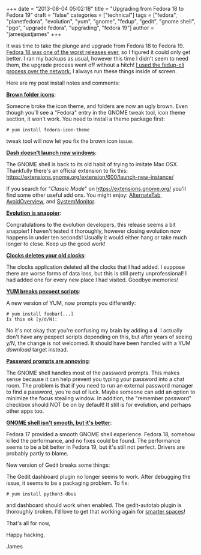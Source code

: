 +++
date = "2013-08-04 05:02:18"
title = "Upgrading from Fedora 18 to Fedora 19"
draft = "false"
categories = ["technical"]
tags = ["fedora", "planetfedora", "evolution", "yum", "gnome", "fedup", "gedit", "gnome shell", "pgo", "upgrade fedora", "upgrading", "fedora 19"]
author = "jamesjustjames"
+++

It was time to take the plunge and upgrade from Fedora 18 to Fedora 19. <a title="Picking up the pieces after a Fedora 18 install" href="http://ttboj.wordpress.com/2013/02/12/picking-up-the-pieces-after-a-fedora-18-install/">Fedora 18 was one of the worst releases ever</a>, so I figured it could only get better. I ran my backups as usual, however this time I didn't seem to need them, the upgrade process went off without a hitch! <a href="https://fedoraproject.org/wiki/FedUp">I used the fedup-cli process over the network.</a> I always run these things inside of screen.

Here are my post install notes and comments:

<strong><span style="text-decoration:underline;">Brown folder icons</span></strong>:

Someone broke the icon theme, and folders are now an ugly brown. Even though you'll see a "Fedora" entry in the GNOME tweak tool, icon theme section, it won't work. You need to install a theme package first:
```
# yum install fedora-icon-theme
```
tweak tool will now let you fix the brown icon issue.

<strong><span style="text-decoration:underline;">Dash doesn't launch new windows</span></strong>:

The GNOME shell is back to its old habit of trying to imitate Mac OSX. Thankfully there's an official extension to fix this: <a href="https://extensions.gnome.org/extension/600/launch-new-instance/">https://extensions.gnome.org/extension/600/launch-new-instance/</a>

If you search for "<em>Classic Mode</em>" on <a href="https://extensions.gnome.org/">https://extensions.gnome.org/</a> you'll find some other useful add ons. You might enjoy: <a href="https://extensions.gnome.org/extension/15/alternatetab/">AlternateTab</a>, <a href="https://extensions.gnome.org/extension/586/avoid-overview/">AvoidOverview</a>, and <a href="https://extensions.gnome.org/extension/120/system-monitor/">SystemMonitor</a>.

<strong><span style="text-decoration:underline;">Evolution is snappier</span></strong>:

Congratulations to the evolution developers, this release seems a bit snappier! I haven't tested it thoroughly, however closing evolution now happens in under ten seconds! Usually it would either hang or take much longer to close. Keep up the good work!

<span style="text-decoration:underline;"><strong>Clocks deletes your old clocks</strong></span>:

The clocks application deleted all the clocks that I had added. I suppose there are worse forms of data loss, but this is still pretty unprofessional! I had added one for every new place I had visited. Goodbye memories!

<strong><span style="text-decoration:underline;">YUM breaks pexpect scripts</span></strong>:

A new version of YUM, now prompts you differently:
```
# yum install foobar[...]
Is this ok [y/d/N]:
```
No it's not okay that you're confusing my brain by adding a <strong>d</strong>. I actually don't have any pexpect scripts depending on this, but after years of seeing <em>y/N</em>, the change is not welcomed. It should have been handled with a YUM <em>download</em> target instead.

<span style="text-decoration:underline;"><strong>Password prompts are annoying</strong></span>:

The GNOME shell handles most of the password prompts. This makes sense because it can help prevent you typing your password into a chat room. The problem is that if you need to run an external password manager to find a password, you're out of luck. Maybe someone can add an option to minimize the focus stealing window. In addition, the "remember password" checkbox should NOT be on by default! It still is for evolution, and perhaps other apps too.

<strong><span style="text-decoration:underline;">GNOME shell isn't smooth, but it's better</span></strong>:

Fedora 17 provided a smooth GNOME shell experience. Fedora 18, somehow killed the performance, and no fixes could be found. The performance seems to be a bit better in Fedora 19, but it's still not perfect. Drivers are probably partly to blame.

New version of Gedit breaks some things:

The Gedit dashboard plugin no longer seems to work. After debugging the issue, it seems to be a packaging problem. To fix:
```
# yum install python3-dbus
```
and dashboard should work when enabled. The gedit-autotab plugin is thoroughly broken. I'd love to get that working again for <a href="/post/smarter-spaces/">smarter spaces</a>!

That's all for now,

Happy hacking,

James

&nbsp;

